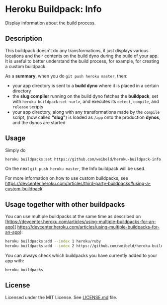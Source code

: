 Heroku Buildpack: Info
======================

Display information about the build process.


Description
-----------

This buildpack doesn't do any transformations, it just displays various locations and their contents on the build dyno during the build of your app. It is useful to better understand the build process, for example, for creating a custom buildpack.

As a **summary**, when you do `git push heroku master`, then:

- your app directory is sent to a **build dyno** where it is placed in a certain directory
- the **slug compiler** running on the build dyno fetches the **buildpack**, set with `heroku buildpack:set <url>`, and executes its `detect`, `compile`, and `release` scripts
- your app directory, along with any transformations made by the `compile` script, (now called **"slug"**) is loaded as `/app` onto the production **dynos**, and the dynos are started


Usage
-----

Simply do

~~~bash
heroku buildpacks:set https://github.com/weibeld/heroku-buildpack-info.git
~~~

On the next `git push heroku master`, the Info buildpack will be used.

For more information on how to use custom buildpacks, see <https://devcenter.heroku.com/articles/third-party-buildpacks#using-a-custom-buildpack>.


Usage together with other buildpacks
------------------------------------

You can use multiple buildpacks at the same time as described on [https://devcenter.heroku.com/articles/using-multiple-buildpacks-for-an-app](
https://devcenter.heroku.com/articles/using-multiple-buildpacks-for-an-app):

~~~bash
heroku buildpacks:add --index 1 heroku/ruby
heroku buildpacks:add --index 2 https://github.com/weibeld/heroku-buildpack-graphviz.git
~~~

You can always check which buildpacks you have currently added to your app with:

~~~bash
heroku buildpacks
~~~


License
-------

Licensed under the MIT License. See [LICENSE.md](LICENSE.md) file.

